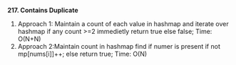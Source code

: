 **217. Contains Duplicate**
1. Approach 1: Maintain a count of each value in hashmap and iterate over hashmap if any count >=2 immedietly return true else false; Time: O(N+N)
2. Approach 2:Maintain count in hashmap find if numer is present if  not mp[nums[i]]++; else return true; Time: O(N)